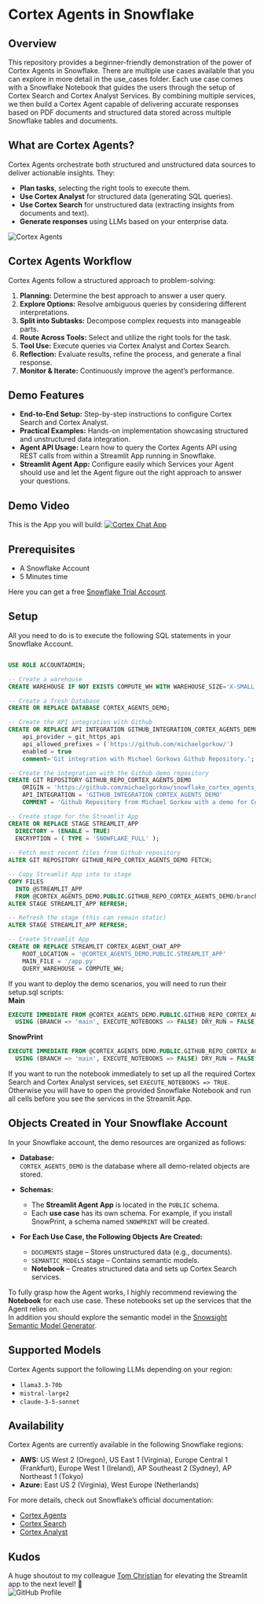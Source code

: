 # Cortex Agents in Snowflake

## Overview
This repository provides a beginner-friendly demonstration of the power of Cortex Agents in Snowflake. 
There are multiple use cases available that you can explore in more detail in the use_cases folder.
Each use case comes with a Snowflake Notebook that guides the users through the setup of Cortex Search and Cortex Analyst Services. 
By combining multiple services, we then build a Cortex Agent capable of delivering accurate responses based on PDF documents and structured data stored across multiple Snowflake tables and documents.

## What are Cortex Agents?
Cortex Agents orchestrate both structured and unstructured data sources to deliver actionable insights. They:
- **Plan tasks**, selecting the right tools to execute them.
- **Use Cortex Analyst** for structured data (generating SQL queries).
- **Use Cortex Search** for unstructured data (extracting insights from documents and text).
- **Generate responses** using LLMs based on your enterprise data.

![Cortex Agents](resources/SnowPrint_header.png)

## Cortex Agents Workflow
Cortex Agents follow a structured approach to problem-solving:
1. **Planning:** Determine the best approach to answer a user query.
2. **Explore Options:** Resolve ambiguous queries by considering different interpretations.
3. **Split into Subtasks:** Decompose complex requests into manageable parts.
4. **Route Across Tools:** Select and utilize the right tools for the task.
5. **Tool Use:** Execute queries via Cortex Analyst and Cortex Search.
6. **Reflection:** Evaluate results, refine the process, and generate a final response.
7. **Monitor & Iterate:** Continuously improve the agent’s performance.

## Demo Features
- **End-to-End Setup:** Step-by-step instructions to configure Cortex Search and Cortex Analyst.
- **Practical Examples:** Hands-on implementation showcasing structured and unstructured data integration.
- **Agent API Usage:** Learn how to query the Cortex Agents API using REST calls from within a Streamlit App running in Snowflake.
- **Streamlit Agent App:** Configure easily which Services your Agent should use and let the Agent figure out the right approach to answer your questions.

## Demo Video
This is the App you will build:
[![Cortex Chat App](resources/github_video_image.png)](https://www.youtube.com/watch?v=XwmynoLVUqw)

## Prerequisites
- A Snowflake Account
- 5 Minutes time  

Here you can get a free [Snowflake Trial Account](https://signup.snowflake.com/).

## Setup
All you need to do is to execute the following SQL statements in your Snowflake Account.  

```sql

USE ROLE ACCOUNTADMIN;

-- Create a warehouse
CREATE WAREHOUSE IF NOT EXISTS COMPUTE_WH WITH WAREHOUSE_SIZE='X-SMALL';

-- Create a fresh Database
CREATE OR REPLACE DATABASE CORTEX_AGENTS_DEMO;

-- Create the API integration with Github
CREATE OR REPLACE API INTEGRATION GITHUB_INTEGRATION_CORTEX_AGENTS_DEMO
    api_provider = git_https_api
    api_allowed_prefixes = ('https://github.com/michaelgorkow/')
    enabled = true
    comment='Git integration with Michael Gorkows Github Repository.';

-- Create the integration with the Github demo repository
CREATE GIT REPOSITORY GITHUB_REPO_CORTEX_AGENTS_DEMO
	ORIGIN = 'https://github.com/michaelgorkow/snowflake_cortex_agents_demo' 
	API_INTEGRATION = 'GITHUB_INTEGRATION_CORTEX_AGENTS_DEMO' 
	COMMENT = 'Github Repository from Michael Gorkow with a demo for Cortex Agents.';

-- Create stage for the Streamlit App
CREATE OR REPLACE STAGE STREAMLIT_APP
  DIRECTORY = (ENABLE = TRUE)
  ENCRYPTION = ( TYPE = 'SNOWFLAKE_FULL' );
  
-- Fetch most recent files from Github repository
ALTER GIT REPOSITORY GITHUB_REPO_CORTEX_AGENTS_DEMO FETCH;

-- Copy Streamlit App into to stage
COPY FILES
  INTO @STREAMLIT_APP
  FROM @CORTEX_AGENTS_DEMO.PUBLIC.GITHUB_REPO_CORTEX_AGENTS_DEMO/branches/development/agent_app/;
ALTER STAGE STREAMLIT_APP REFRESH;

-- Refresh the stage (this can remain static)
ALTER STAGE STREAMLIT_APP REFRESH;

-- Create Streamlit App
CREATE OR REPLACE STREAMLIT CORTEX_AGENT_CHAT_APP
    ROOT_LOCATION = '@CORTEX_AGENTS_DEMO.PUBLIC.STREAMLIT_APP'
    MAIN_FILE = '/app.py'
    QUERY_WAREHOUSE = COMPUTE_WH;
```

If you want to deploy the demo scenarios, you will need to run their setup.sql scripts:  
**Main**
```sql
EXECUTE IMMEDIATE FROM @CORTEX_AGENTS_DEMO.PUBLIC.GITHUB_REPO_CORTEX_AGENTS_DEMO/branches/main/use_cases/main/_internal/setup.sql
  USING (BRANCH => 'main', EXECUTE_NOTEBOOKS => FALSE) DRY_RUN = FALSE;
```

**SnowPrint**
```sql
EXECUTE IMMEDIATE FROM @CORTEX_AGENTS_DEMO.PUBLIC.GITHUB_REPO_CORTEX_AGENTS_DEMO/branches/main/use_cases/snowprint/_internal/setup.sql
  USING (BRANCH => 'main', EXECUTE_NOTEBOOKS => FALSE) DRY_RUN = FALSE;
```

If you want to run the notebook immediately to set up all the required Cortex Search and Cortex Analyst services, set `EXECUTE_NOTEBOOKS => TRUE`.  
Otherwise you will have to open the provided Snowflake Notebook and run all cells before you see the services in the Streamlit App.

## Objects Created in Your Snowflake Account

In your Snowflake account, the demo resources are organized as follows:

- **Database:**  
  `CORTEX_AGENTS_DEMO` is the database where all demo-related objects are stored.

- **Schemas:**  
  - The **Streamlit Agent App** is located in the `PUBLIC` schema.  
  - Each **use case** has its own schema. For example, if you install SnowPrint, a schema named `SNOWPRINT` will be created.

- **For Each Use Case, the Following Objects Are Created:**  
  - `DOCUMENTS` stage – Stores unstructured data (e.g., documents).  
  - `SEMANTIC_MODELS` stage – Contains semantic models.  
  - **Notebook** – Creates structured data and sets up Cortex Search services.

To fully grasp how the Agent works, I highly recommend reviewing the **Notebook** for each use case. These notebooks set up the services that the Agent relies on.  
In addition you should explore the semantic model in the [Snowsight Semantic Model Generator](https://docs.snowflake.com/en/user-guide/snowflake-cortex/cortex-analyst/semantic-model-spec#create-a-semantic-model-using-the-model-generator).

## Supported Models
Cortex Agents support the following LLMs depending on your region:
- `llama3.3-70b`
- `mistral-large2`
- `claude-3-5-sonnet`

## Availability
Cortex Agents are currently available in the following Snowflake regions:
- **AWS:** US West 2 (Oregon), US East 1 (Virginia), Europe Central 1 (Frankfurt), Europe West 1 (Ireland), AP Southeast 2 (Sydney), AP Northeast 1 (Tokyo)
- **Azure:** East US 2 (Virginia), West Europe (Netherlands)

For more details, check out Snowflake’s official documentation:
- [Cortex Agents](https://docs.snowflake.com/en/user-guide/snowflake-cortex/cortex-agents)
- [Cortex Search](https://docs.snowflake.com/en/user-guide/snowflake-cortex/cortex-search/cortex-search-overview)
- [Cortex Analyst](https://docs.snowflake.com/user-guide/snowflake-cortex/cortex-analyst)

## Kudos  
A huge shoutout to my colleague [Tom Christian](https://github.com/sfc-gh-tchristian) for elevating the Streamlit app to the next level! 🚀   
![GitHub Profile](https://github.com/sfc-gh-tchristian.png?size=50)  

